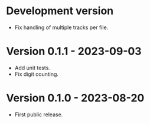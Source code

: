 # Development version

* Fix handling of multiple tracks per file.

# Version 0.1.1 - 2023-09-03

* Add unit tests.
* Fix digit counting.

# Version 0.1.0 - 2023-08-20

* First public release.
